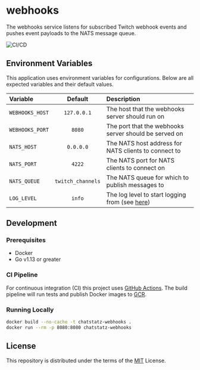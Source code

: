 # webhooks

The webhooks service listens for subscribed Twitch webhook events and
pushes event payloads to the NATS message queue.

![CI/CD](https://github.com/chatstatz/webhooks/workflows/CI/CD/badge.svg)

## Environment Variables

This application uses environment variables for configurations.
Below are all expected variables and their default values.

| Variable | Default | Description |
|:---------|:-------:|:------------|
| `WEBHOOKS_HOST` | `127.0.0.1` | The host that the  webhooks server should run on |
| `WEBHOOKS_PORT` | `8080` | The port that the webhooks server should be served on |
| `NATS_HOST` | `0.0.0.0` | The NATS host address for NATS clients to connect to |
| `NATS_PORT` | `4222` | The NATS port for NATS clients to connect on |
| `NATS_QUEUE` | `twitch_channels` | The NATS queue for which to publish messages to |
| `LOG_LEVEL` | `info` | The log level to start logging from (see [here](https://github.com/chatstatz/logger)) |

## Development

### Prerequisites

- Docker
- Go v1.13 or greater

### CI Pipeline

For continuous integration (CI) this project uses [GitHub Actions](https://github.com/chatstatz/webhooks/actions).
The build pipeline will run tests and publish Docker images to [GCR](https://cloud.google.com/container-registry/).

### Running Locally

```bash
docker build --no-cache -t chatstatz-webhooks .
docker run --rm -p 8080:8080 chatstatz-webhooks
```

## License

This repository is distributed under the terms of the [MIT](LICENSE) License.
